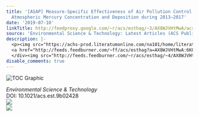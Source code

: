 ```yaml
---
title: '[ASAP] Measure-Specific Effectiveness of Air Pollution Control on China’s
  Atmospheric Mercury Concentration and Deposition during 2013–2017'
date: '2019-07-10'
linkTitle: http://feedproxy.google.com/~r/acs/esthag/~3/AX8WJVHtMwA/acs.est.9b02428
source: 'Environmental Science & Technology: Latest Articles (ACS Publications)'
description: |-
  <p><img src="https://achs-prod.literatumonline.com/na101/home/literatum/publisher/achs/journals/content/esthag/0/esthag.ahead-of-print/acs.est.9b02428/20190709/images/medium/es-2019-024285_0001.gif" alt="TOC Graphic"/></p><div><cite>Environmental Science & Technology</cite></div><div>DOI: 10.1021/acs.est.9b02428</div><div class="feedflare">
  <a href="http://feeds.feedburner.com/~ff/acs/esthag?a=AX8WJVHtMwA:6K0uPqPjO3k:yIl2AUoC8zA"><img src="http://feeds.feedburner.com/~ff/acs/esthag?d=yIl2AUoC8zA" border="0"></img></a>
  </div><img src="http://feeds.feedburner.com/~r/acs/esthag/~4/AX8WJVHtMwA" ...
disable_comments: true
---
```

<p><img src="https://achs-prod.literatumonline.com/na101/home/literatum/publisher/achs/journals/content/esthag/0/esthag.ahead-of-print/acs.est.9b02428/20190709/images/medium/es-2019-024285_0001.gif" alt="TOC Graphic"/></p><div><cite>Environmental Science & Technology</cite></div><div>DOI: 10.1021/acs.est.9b02428</div><div class="feedflare">
<a href="http://feeds.feedburner.com/~ff/acs/esthag?a=AX8WJVHtMwA:6K0uPqPjO3k:yIl2AUoC8zA"><img src="http://feeds.feedburner.com/~ff/acs/esthag?d=yIl2AUoC8zA" border="0"></img></a>
</div><img src="http://feeds.feedburner.com/~r/acs/esthag/~4/AX8WJVHtMwA" ...